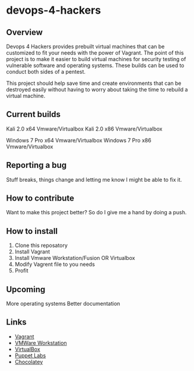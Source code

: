 # devops-4-hackers

## Overview

Devops 4 Hackers provides prebuilt virtual machines that can be customized to fit your needs with the power of Vagrant. The point of this project is to make it easier to build virtual machines for security testing of vulnerable software and operating systems. These builds can be used to conduct both sides of a pentest.

This project should help save time and create environments that can be destroyed easily without having to worry about taking the time to rebuild a virtual machine.

## Current builds

Kali 2.0 x64   Vmware/Virtualbox
Kali 2.0 x86    Vmware/Virtualbox

Windows 7 Pro x64   Vmware/Virtualbox
Windows 7 Pro x86    Vmware/Virtualbox

## Reporting a bug

Stuff breaks, things change and letting me know I might be able to fix it.


## How to contribute

Want to make this project better? So do I give me a hand by doing a push.

## How to install

1. Clone this reposatory
2. Install Vagrant
3. Install Vmware Workstation/Fusion OR Virtualbox
4. Modify Vagrent file to you needs
5. Profit

## Upcoming

More operating systems
Better documentation


## Links

- [Vagrant](https://www.vagrantup.com/)
- [VMWare Workstation](https://www.vmware.com/products/desktop-virtualization.html)
- [VirtualBox](https://www.virtualbox.org/wiki/Downloads)
- [Puppet Labs](https://puppetlabs.com/)
- [Chocolatey](https://chocolatey.org/)
